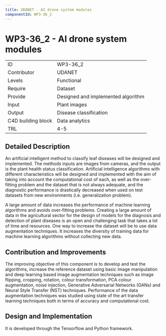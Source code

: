 ```yaml
---
title: UDANET - AI drone system modules
componentId: WP3-36_2
---
```


# WP3-36_2 - AI drone system modules

|||
|-|-|
|ID|WP3-36_2|
|Contributor|UDANET|
|Levels|Functional|
|Require|Dataset|
|Provide|Designed and implemented algorithm|
|Input|Plant images|
|Output|Disease classification|
|C4D building block|Data analytics|
|TRL|4-5|

## Detailed Description

An artificial intelligent method to classify leaf diseases will be designed and implemented. The methods inputs are images from cameras, and the output is the plant health status classification. Artificial intelligence algorithms with different characteristics will be designed and implemented with the aim of taking into account the computational cost of each, as well as the over-fitting problem and the dataset that is not always adequate, and the diagnostic performance is drastically decreased when used on test datasets from new environments (i.e. generalization problem).

A large amount of data increases the performance of machine learning algorithms and avoids over-fitting problems. Creating a large amount of data in the agricultural sector for the design of models for the diagnosis and detection of plant diseases is an open and challenging task that takes a lot of time and resources. One way to increase the dataset will be to use data augmentation techniques. It increases the diversity of training data for machine learning algorithms without collecting new data.

## Contribution and Improvements

The improving objective of this component is to develop and test the algorithms, increase the reference dataset using basic image manipulation and deep learning based image augmentation techniques such as image flipping, cropping, rotation, colour transformation, PCA colour augmentation, noise injection, Generative Adversarial Networks (GANs) and Neural Style Transfer (NST) techniques. Performance of the data augmentation techniques was studied using state of the art transfer learning techniques both in terms of accuracy and computational cost.

## Design and Implementation

It is developed through the Tensorflow and Python framework.
